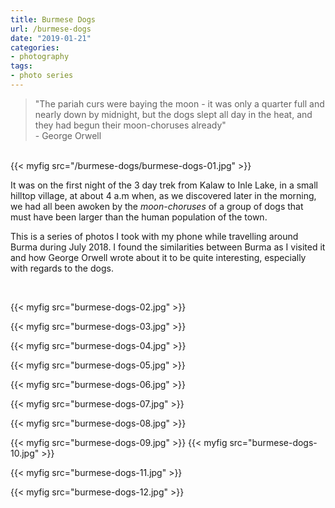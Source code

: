 ```yaml
---
title: Burmese Dogs
url: /burmese-dogs
date: "2019-01-21"
categories:
- photography
tags:
- photo series
---
```


<blockquote>"The pariah curs were baying the moon - it was only a quarter full
and nearly down by midnight, but the dogs slept all day in the heat, and they
had begun their moon-choruses already" <footer class="bq">- George Orwell</footer>
</blockquote><br>
{{< myfig src="/burmese-dogs/burmese-dogs-01.jpg" >}}
<!--more-->
<br>

It was on the first night of the 3 day trek from Kalaw to Inle Lake, in a small
hilltop village, at about 4 a.m when, as we discovered later in the morning, we
had all been awoken by the <i>moon-choruses</i> of a group of dogs that must
have been larger than the human population of the town.

This is a series of photos I took with my phone while travelling around Burma
during July 2018. I found the similarities between Burma as I visited it and how
George Orwell wrote about it to be quite interesting, especially with regards to
the dogs.

<br>

{{< myfig src="burmese-dogs-02.jpg" >}}

{{< myfig src="burmese-dogs-03.jpg" >}}

{{< myfig src="burmese-dogs-04.jpg" >}}

{{< myfig src="burmese-dogs-05.jpg" >}}

{{< myfig src="burmese-dogs-06.jpg" >}}

{{< myfig src="burmese-dogs-07.jpg" >}}

{{< myfig src="burmese-dogs-08.jpg" >}}

<div class="diptych">
{{< myfig src="burmese-dogs-09.jpg" >}}
{{< myfig src="burmese-dogs-10.jpg" >}}
</div>

{{< myfig src="burmese-dogs-11.jpg" >}}

{{< myfig src="burmese-dogs-12.jpg" >}}
